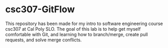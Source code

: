 # csc307-GitFlow
This repository has been made for my intro to software engineering course csc307 at Cal Poly SLO. The goal of this lab is to help get myself comfortable with Git, and learning how to branch/merge, create pull requests, and solve merge conflicts.
